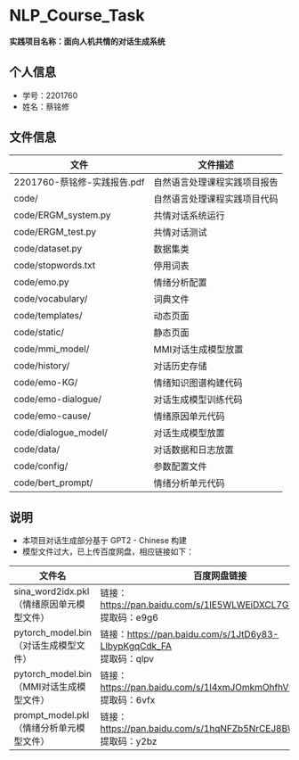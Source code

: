 

# NLP_Course_Task



**实践项目名称：面向人机共情的对话生成系统**

## 个人信息

- 学号：2201760
- 姓名：蔡铭修



## 文件信息

| 文件                        | 文件描述                     |
| --------------------------- | ---------------------------- |
| 2201760-蔡铭修-实践报告.pdf | 自然语言处理课程实践项目报告 |
| code/                       | 自然语言处理课程实践项目代码 |
| code/ERGM_system.py         | 共情对话系统运行             |
| code/ERGM_test.py           | 共情对话测试                 |
| code/dataset.py             | 数据集类                     |
| code/stopwords.txt          | 停用词表                     |
| code/emo.py                 | 情绪分析配置                 |
| code/vocabulary/            | 词典文件                     |
| code/templates/             | 动态页面                     |
| code/static/                | 静态页面                     |
| code/mmi_model/             | MMI对话生成模型放置          |
| code/history/               | 对话历史存储                 |
| code/emo-KG/                | 情绪知识图谱构建代码         |
| code/emo-dialogue/          | 对话生成模型训练代码         |
| code/emo-cause/             | 情绪原因单元代码             |
| code/dialogue_model/        | 对话生成模型放置             |
| code/data/                  | 对话数据和日志放置           |
| code/config/                | 参数配置文件                 |
| code/bert_prompt/           | 情绪分析单元代码             |



## 说明

- 本项目对话生成部分基于 GPT2 - Chinese 构建
- 模型文件过大，已上传百度网盘，相应链接如下：

| 文件名                                    | 百度网盘链接                                                 |
| ----------------------------------------- | ------------------------------------------------------------ |
| sina_word2idx.pkl（情绪原因单元模型文件） | 链接：https://pan.baidu.com/s/1lE5WLWEiDXCL7G75RttqbA <br/>提取码：e9g6 |
| pytorch_model.bin（对话生成模型文件）     | 链接：https://pan.baidu.com/s/1JtD6y83-LlbypKgqCdk_FA <br/>提取码：qlpv |
| pytorch_model.bin（MMI对话生成模型文件）  | 链接：https://pan.baidu.com/s/1l4xmJOmkmOhfhV9XMhVUGQ <br/>提取码：6vfx |
| prompt_model.pkl（情绪分析单元模型文件）  | 链接：https://pan.baidu.com/s/1hqNFZb5NrCEJ8BWqmVD50g <br/>提取码：y2bz |

